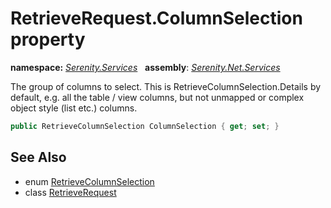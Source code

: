 # RetrieveRequest.ColumnSelection property
**namespace:** *[Serenity.Services](../../README.md#serenity.services-namespace)*   **assembly**: *[Serenity.Net.Services](../../README.md)*

The group of columns to select. This is RetrieveColumnSelection.Details by default, e.g. all the table / view columns, but not unmapped or complex object style (list etc.) columns.

```csharp
public RetrieveColumnSelection ColumnSelection { get; set; }
```

## See Also

* enum [RetrieveColumnSelection](../RetrieveColumnSelection.md)
* class [RetrieveRequest](../RetrieveRequest.md)